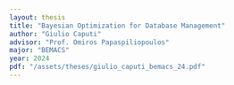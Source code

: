 ```yaml
---
layout: thesis
title: "Bayesian Optimization for Database Management"
author: "Giulio Caputi"
advisor: "Prof. Omiros Papaspiliopoulos"
major: "BEMACS"
year: 2024
pdf: "/assets/theses/giulio_caputi_bemacs_24.pdf"
---
```

